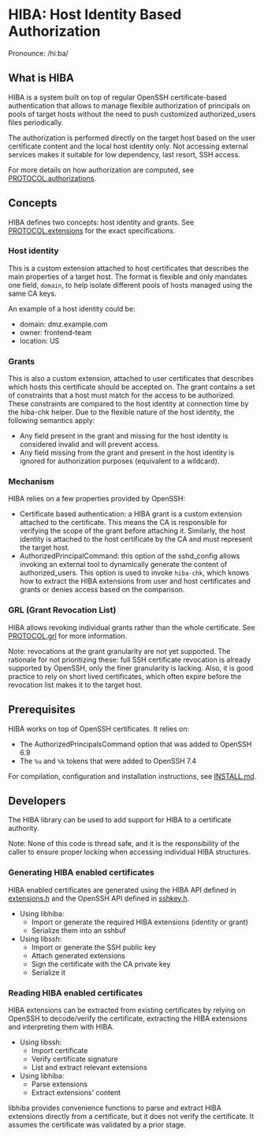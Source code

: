 # HIBA: Host Identity Based Authorization

Pronounce: /hiːba/

## What is HIBA

HIBA is a system built on top of regular OpenSSH certificate-based
authentication that allows to manage flexible authorization of principals on
pools of target hosts without the need to push customized authorized_users files
periodically.

The authorization is performed directly on the target host based on the user
certificate content and the local host identity only. Not accessing external
services makes it suitable for low dependency, last resort, SSH access.

For more details on how authorization are computed, see
[PROTOCOL.authorizations](https://github.com/google/hiba/blob/main/PROTOCOL.authorizations).

## Concepts

HIBA defines two concepts: host identity and grants. See
[PROTOCOL.extensions](https://github.com/google/hiba/blob/main/PROTOCOL.extensions)
for the exact specifications.

### Host identity

This is a custom extension attached to host certificates that describes the main
properties of a target host. The format is flexible and only mandates one
field, `domain`, to help isolate different pools of hosts managed using the
same CA keys.

An example of a host identity could be:

* domain: dmz.example.com
* owner: frontend-team
* location: US

### Grants

This is also a custom extension, attached to user certificates that describes
which hosts this certificate should be accepted on. The grant contains a set of
constraints that a host must match for the access to be authorized. These
constraints are compared to the host identity at connection time by the hiba-chk
helper. Due to the flexible nature of the host identity, the following
semantics apply:

* Any field present in the grant and missing for the host identity is
  considered invalid and will prevent access.
* Any field missing from the grant and present in the host identity is
  ignored for authorization purposes (equivalent to a wildcard).

### Mechanism

HIBA relies on a few properties provided by OpenSSH:

* Certificate based authentication: a HIBA grant is a custom extension attached
  to the certificate. This means the CA is responsible for verifying the scope
  of the grant before attaching it.  Similarly, the host identity is attached to
  the host certificate by the CA and must represent the target host.
* AuthorizedPrincipalCommand: this option of the sshd_config allows invoking an
  external tool to dynamically generate the content of authorized_users. This
  option is used to invoke `hiba-chk`, which knows how to extract the HIBA
  extensions from user and host certificates and grants or denies access based
  on the comparison.

### GRL (Grant Revocation List)

HIBA allows revoking individual grants rather than the whole certificate. See
[PROTOCOL.grl](PROTOCOL.grl) for more information.

Note: revocations at the grant granularity are not yet supported. The rationale
for not prioritizing these: full SSH certificate revocation is already supported
by OpenSSH, only the finer granularity is lacking. Also, it is good practice
to rely on short lived certificates, which often expire before the revocation
list makes it to the target host.

## Prerequisites

HIBA works on top of OpenSSH certificates. It relies on:

* The AuthorizedPrincipalsCommand option that was added to OpenSSH 6.9
* The `%u` and `%k` tokens that were added to OpenSSH 7.4

For compilation, configuration and installation instructions, see
[INSTALL.md](https://github.com/google/hiba/blob/main/INSTALL.md).

## Developers

The HIBA library can be used to add support for HIBA to a certificate authority.

Note: None of this code is thread safe, and it is the responsibility of
the caller to ensure proper locking when accessing individual HIBA structures.

### Generating HIBA enabled certificates

HIBA enabled certificates are generated using the HIBA API defined in
[extensions.h](https://github.com/google/hiba/blob/main/extensions.h) and the
OpenSSH API defined in
[sshkey.h](https://github.com/openssh/openssh-portable/blob/master/sshkey.h).

* Using libhiba:
  * Import or generate the required HIBA extensions (identity or grant)
  * Serialize them into an sshbuf
* Using libssh:
  * Import or generate the SSH public key
  * Attach generated extensions
  * Sign the certificate with the CA private key
  * Serialize it

### Reading HIBA enabled certificates

HIBA extensions can be extracted from existing certificates by relying on
OpenSSH to decode/verify the certificate, extracting the HIBA extensions and
interpreting them with HIBA.

* Using libssh:
  * Import certificate
  * Verify certificate signature
  * List and extract relevant extensions
* Using libhiba:
  * Parse extensions
  * Extract extensions' content

libhiba provides convenience functions to parse and extract HIBA extensions
directly from a certificate, but it does not verify the certificate. It assumes
the certificate was validated by a prior stage.
